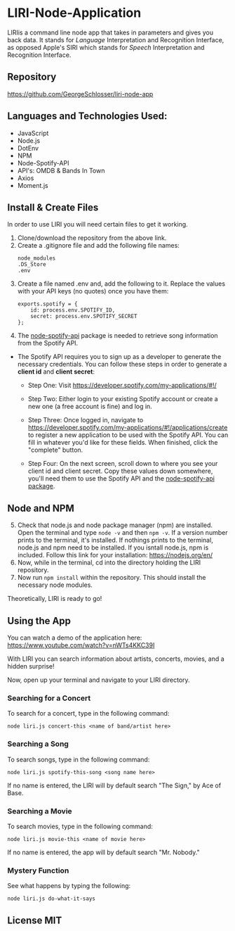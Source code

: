 # LIRI-Node-Application

 LIRIis a command line node app that takes in parameters and gives you back data. It stands for  _Language_ Interpretation and Recognition Interface, as opposed Apple's SIRI which stands for _Speech_  Interpretation and Recognition Interface.

## Repository 
https://github.com/GeorgeSchlosser/liri-node-app

## Languages and Technologies Used:
* JavaScript
* Node.js
* DotEnv
* NPM
* Node-Spotify-API
* API's: OMDB & Bands In Town
* Axios
* Moment.js

 ## Install & Create Files
 In order to use LIRI you will need certain files to get it working.

 1. Clone/download the repository from the above link.
 2. Create a .gitignore file and add the following file names:
    ```
    node_modules
    .DS_Store
    .env

    ```
3. Create a file named .env and, add the following to it. Replace the values with your API keys (no quotes) once you have them:
    ```
    exports.spotify = {
        id: process.env.SPOTIFY_ID,
        secret: process.env.SPOTIFY_SECRET
    };
    ```
4. The [node-spotify-api](https://www.npmjs.com/package/node-spotify-api) package is needed to retrieve song information from the Spotify API.

* The Spotify API requires you to sign up as a developer to generate the necessary credentials. You can follow these steps in order to generate a **client id** and **client secret**:

    * Step One: Visit <https://developer.spotify.com/my-applications/#!/>

    * Step Two: Either login to your existing Spotify account or create a new one (a free account is fine) and log in.

    * Step Three: Once logged in, navigate to <https://developer.spotify.com/my-applications/#!/applications/create> to register a new application to be used with the Spotify API. You can fill in whatever you'd like for these fields. When finished, click the "complete" button.

    * Step Four: On the next screen, scroll down to where you see your client id and client secret. Copy these values down somewhere, you'll need them to use the Spotify API and the [node-spotify-api package](https://www.npmjs.com/package/node-spotify-api).


## Node and NPM
5. Check that node.js and node package manager (npm) are installed. Open the terminal and type `node -v` and then `npm -v`. If a version number prints to the terminal, it's installed. If nothings prints to the terminal, node.js and npm need to be installed. If you isntall node.js, npm is included. Follow this link for your installation: https://nodejs.org/en/
6. Now, while in the terminal, cd into the directory holding the LIRI repository.
7. Now run `npm install` within the repository. This should install the necessary node modules.

Theoretically, LIRI is ready to go!

## Using the App

You can watch a demo of the application here: https://www.youtube.com/watch?v=nWTs4KKC39I

With LIRI you can search information about artists, concerts, movies, and a hidden surprise!


Now, open up your terminal and navigate to your LIRI directory.


### Searching for a Concert

To search for a concert, type in the following command:
```
node liri.js concert-this <name of band/artist here>
```

### Searching a Song

To search songs, type in the following command:
```
node liri.js spotify-this-song <song name here>
```
If no name is entered, the LIRI will by default search "The Sign," by Ace of Base.


### Searching a Movie

To search movies, type in the following command:
```
node liri.js movie-this <name of movie here>
```
If no name is entered, the app will by default search "Mr. Nobody."


### Mystery Function

See what happens by typing the following:
```
node liri.js do-what-it-says
```



## License MIT
